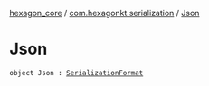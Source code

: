 [hexagon_core](../index.md) / [com.hexagonkt.serialization](index.md) / [Json](./-json.md)

# Json

`object Json : `[`SerializationFormat`](-serialization-format/index.md)
